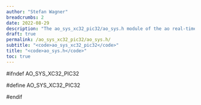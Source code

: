```yaml
---
author: "Stefan Wagner"
breadcrumbs: 2
date: 2022-08-29
description: "The ao_sys_xc32_pic32/ao_sys.h module of the ao real-time operating system."
draft: true
permalink: /ao_sys_xc32_pic32/ao_sys.h/ 
subtitle: "<code>ao_sys_xc32_pic32</code>"
title: "<code>ao_sys.h</code>"
toc: true
---
```


#ifndef AO_SYS_XC32_PIC32

#define AO_SYS_XC32_PIC32

#endif

